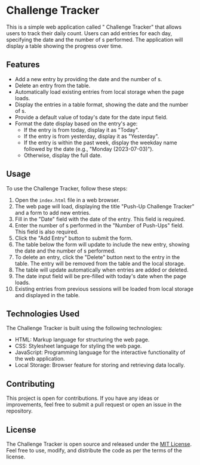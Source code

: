 #  Challenge Tracker

This is a simple web application called " Challenge Tracker" that allows users to track their daily  count. Users can add entries for each day, specifying the date and the number of s performed. The application will display a table showing the progress over time.

## Features

- Add a new entry by providing the date and the number of s.
- Delete an entry from the table.
- Automatically load existing entries from local storage when the page loads.
- Display the entries in a table format, showing the date and the number of s.
- Provide a default value of today's date for the date input field.
- Format the date display based on the entry's age:
  - If the entry is from today, display it as "Today".
  - If the entry is from yesterday, display it as "Yesterday".
  - If the entry is within the past week, display the weekday name followed by the date (e.g., "Monday (2023-07-03)").
  - Otherwise, display the full date.

## Usage

To use the  Challenge Tracker, follow these steps:

1. Open the `index.html` file in a web browser.
2. The web page will load, displaying the title "Push-Up Challenge Tracker" and a form to add new entries.
3. Fill in the "Date" field with the date of the  entry. This field is required.
4. Enter the number of s performed in the "Number of Push-Ups" field. This field is also required.
5. Click the "Add Entry" button to submit the form.
6. The table below the form will update to include the new entry, showing the date and the number of s performed.
7. To delete an entry, click the "Delete" button next to the entry in the table. The entry will be removed from the table and the local storage.
8. The table will update automatically when entries are added or deleted.
9. The date input field will be pre-filled with today's date when the page loads.
10. Existing entries from previous sessions will be loaded from local storage and displayed in the table.

## Technologies Used

The Challenge Tracker is built using the following technologies:

- HTML: Markup language for structuring the web page.
- CSS: Stylesheet language for styling the web page.
- JavaScript: Programming language for the interactive functionality of the web application.
- Local Storage: Browser feature for storing and retrieving data locally.

## Contributing

This project is open for contributions. If you have any ideas or improvements, feel free to submit a pull request or open an issue in the repository.

## License

The  Challenge Tracker is open source and released under the [MIT License](LICENSE). Feel free to use, modify, and distribute the code as per the terms of the license.
